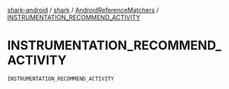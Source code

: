 [shark-android](../../index.md) / [shark](../index.md) / [AndroidReferenceMatchers](index.md) / [INSTRUMENTATION_RECOMMEND_ACTIVITY](./-i-n-s-t-r-u-m-e-n-t-a-t-i-o-n_-r-e-c-o-m-m-e-n-d_-a-c-t-i-v-i-t-y.md)

# INSTRUMENTATION_RECOMMEND_ACTIVITY

`INSTRUMENTATION_RECOMMEND_ACTIVITY`